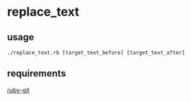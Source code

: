 # replace_text

## usage

```
./replace_text.rb [target_text_before] [target_text_after]
```

## requirements

[ruby-git](https://github.com/ruby-git/ruby-git)
